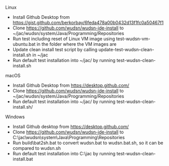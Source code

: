Linux
- Install Github Desktop from https://gist.github.com/berkorbay/6feda478a00b0432d13f1fc0a50467f1
- Clone https://github.com/wudsn/wudsn-ide-install to ~/jac/wudsn/system/Java/Programming/Repositories
- Run test including reset of Linux VM image using test-wudsn-vm-ubuntu.bat in the folder where the VM images are
- Update clean install test script by calling update-test-wudsn-clean-install.sh in ~/jac
- Run default test installation into ~/jac/ by running test-wudsn-clean-install.sh

macOS
- Install Github Desktop from https://desktop.github.com/
- Clone https://github.com/wudsn/wudsn-ide-install to ~/jac/wudsn/system/Java/Programming/Repositories
- Run default test installation into ~/jac/ by running test-wudsn-clean-install.sh/

Windows
- Install Github desktop from https://desktop.github.com/
- Clone https://github.com/wudsn/wudsn-ide-install to C:\jac\wudsn\system\Java\Programming\Repositories
- Run build\bat2sh.bat to convert wudsn.bat to wudsn.bat.sh, so it can be compared to wudsn.sh
- Run default test installation into C:\jac by running test-wudsn-clean-install.bat
